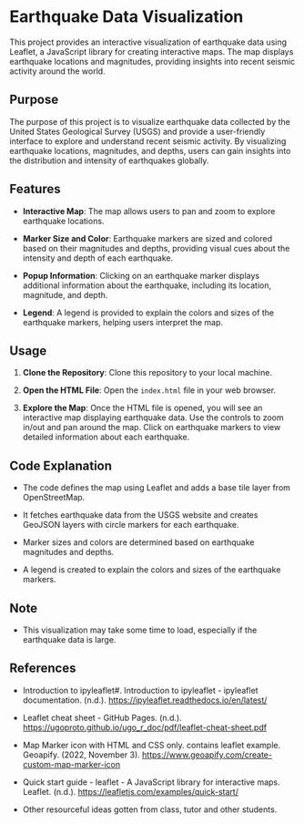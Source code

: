 # Earthquake Data Visualization

This project provides an interactive visualization of earthquake data using Leaflet, a JavaScript library for creating interactive maps. The map displays earthquake locations and magnitudes, providing insights into recent seismic activity around the world.

## Purpose

The purpose of this project is to visualize earthquake data collected by the United States Geological Survey (USGS) and provide a user-friendly interface to explore and understand recent seismic activity. By visualizing earthquake locations, magnitudes, and depths, users can gain insights into the distribution and intensity of earthquakes globally.

## Features

- **Interactive Map**: The map allows users to pan and zoom to explore earthquake locations.
  
- **Marker Size and Color**: Earthquake markers are sized and colored based on their magnitudes and depths, providing visual cues about the intensity and depth of each earthquake.

- **Popup Information**: Clicking on an earthquake marker displays additional information about the earthquake, including its location, magnitude, and depth.

- **Legend**: A legend is provided to explain the colors and sizes of the earthquake markers, helping users interpret the map.

## Usage

1. **Clone the Repository**: Clone this repository to your local machine.

2. **Open the HTML File**: Open the `index.html` file in your web browser.

3. **Explore the Map**: Once the HTML file is opened, you will see an interactive map displaying earthquake data. Use the controls to zoom in/out and pan around the map. Click on earthquake markers to view detailed information about each earthquake.

## Code Explanation

- The code defines the map using Leaflet and adds a base tile layer from OpenStreetMap.
  
- It fetches earthquake data from the USGS website and creates GeoJSON layers with circle markers for each earthquake.
  
- Marker sizes and colors are determined based on earthquake magnitudes and depths.
  
- A legend is created to explain the colors and sizes of the earthquake markers.

## Note

- This visualization may take some time to load, especially if the earthquake data is large.



## References

- Introduction to ipyleaflet#. Introduction to ipyleaflet - ipyleaflet documentation. (n.d.). https://ipyleaflet.readthedocs.io/en/latest/ 

- Leaflet cheat sheet - GitHub Pages. (n.d.). https://ugoproto.github.io/ugo_r_doc/pdf/leaflet-cheat-sheet.pdf 

- Map Marker icon with HTML and CSS only. contains leaflet example. Geoapify. (2022, November 3). https://www.geoapify.com/create-custom-map-marker-icon 

- Quick start guide - leaflet - A JavaScript library for interactive maps. Leaflet. (n.d.). https://leafletjs.com/examples/quick-start/ 

- Other resourceful ideas gotten from class, tutor and other students. 
